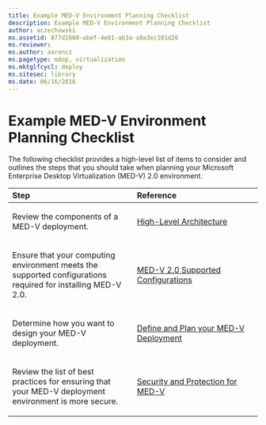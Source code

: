 ```yaml
---
title: Example MED-V Environment Planning Checklist
description: Example MED-V Environment Planning Checklist
author: aczechowski
ms.assetid: 877d1660-abef-4e81-ab3a-a8a3ec181d26
ms.reviewer:
ms.author: aaroncz
ms.pagetype: mdop, virtualization
ms.mktglfcycl: deploy
ms.sitesec: library
ms.date: 06/16/2016
---
```



# Example MED-V Environment Planning Checklist


The following checklist provides a high-level list of items to consider and outlines the steps that you should take when planning your Microsoft Enterprise Desktop Virtualization (MED-V) 2.0 environment.

<table>
<colgroup>
<col width="50%" />
<col width="50%" />
</colgroup>
<thead>
<tr class="header">
<th align="left">Step</th>
<th align="left">Reference</th>
</tr>
</thead>
<tbody>
<tr class="odd">
<td align="left"><p>Review the components of a MED-V deployment.</p></td>
<td align="left"><p><a href="high-level-architecturemedv2.md" data-raw-source="[High-Level Architecture](high-level-architecturemedv2.md)">High-Level Architecture</a></p></td>
</tr>
<tr class="even">
<td align="left"><p>Ensure that your computing environment meets the supported configurations required for installing MED-V 2.0.</p></td>
<td align="left"><p><a href="med-v-20-supported-configurations.md" data-raw-source="[MED-V 2.0 Supported Configurations](med-v-20-supported-configurations.md)">MED-V 2.0 Supported Configurations</a></p></td>
</tr>
<tr class="odd">
<td align="left"><p>Determine how you want to design your MED-V deployment.</p></td>
<td align="left"><p><a href="define-and-plan-your-med-v-deployment.md" data-raw-source="[Define and Plan your MED-V Deployment](define-and-plan-your-med-v-deployment.md)">Define and Plan your MED-V Deployment</a></p></td>
</tr>
<tr class="even">
<td align="left"><p>Review the list of best practices for ensuring that your MED-V deployment environment is more secure.</p></td>
<td align="left"><p><a href="security-and-protection-for-med-v.md" data-raw-source="[Security and Protection for MED-V](security-and-protection-for-med-v.md)">Security and Protection for MED-V</a></p></td>
</tr>
</tbody>
</table>











